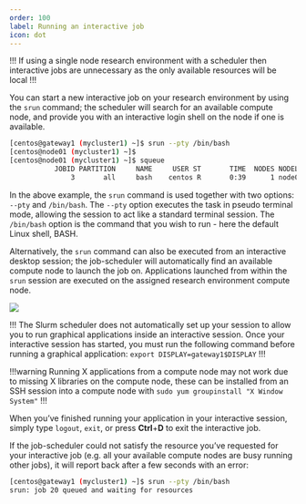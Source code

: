 ```yaml
---
order: 100
label: Running an interactive job
icon: dot
---
```





!!!
If using a single node research environment with a scheduler then interactive jobs are unnecessary as the only available resources will be local
!!!

You can start a new interactive job on your research environment by using the `srun` command; the scheduler will search for an available compute node, and provide you with an interactive login shell on the node if one is available.

```bash
[centos@gateway1 (mycluster1) ~]$ srun --pty /bin/bash
[centos@node01 (mycluster1) ~]$
[centos@node01 (mycluster1) ~]$ squeue
           JOBID PARTITION     NAME     USER ST       TIME  NODES NODELIST(REASON)
               3       all     bash    centos R       0:39      1 node01
```

In the above example, the `srun` command is used together with two options: `--pty` and `/bin/bash`. The `--pty` option executes the task in pseudo terminal mode, allowing the session to act like a standard terminal session. The `/bin/bash` option is the command that you wish to run - here the default Linux shell, BASH.

Alternatively, the `srun` command can also be executed from an interactive desktop session; the job-scheduler will automatically find an available compute node to launch the job on. Applications launched from within the `srun` session are executed on the assigned research environment compute node.

![](/images/interactivejob.png)


!!!
The Slurm scheduler does not automatically set up your session to allow you to run graphical applications inside an interactive session. Once your interactive session has started, you must run the following command before running a graphical application: `export DISPLAY=gateway1$DISPLAY`
!!!

!!!warning
Running X applications from a compute node may not work due to missing X libraries on the compute node, these can be installed from an SSH session into a compute node with `sudo yum groupinstall "X Window System"`
!!!

When you’ve finished running your application in your interactive session, simply type `logout`, `exit`, or press **Ctrl**+**D** to exit the interactive job.

If the job-scheduler could not satisfy the resource you’ve requested for your interactive job (e.g. all your available compute nodes are busy running other jobs), it will report back after a few seconds with an error:

```bash
[centos@gateway1 (mycluster1) ~]$ srun --pty /bin/bash
srun: job 20 queued and waiting for resources
```


